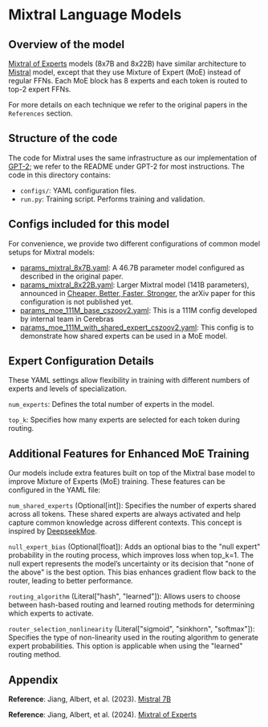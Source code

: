 # Mixtral Language Models

## Overview of the model

[Mixtral of Experts](https://arxiv.org/abs/2401.04088) models (8x7B and 8x22B) have similar architecture to [Mistral](../mistral) model, except that they use Mixture of Expert (MoE) instead of regular FFNs. Each MoE block has 8 experts and each token is routed to top-2 expert FFNs.

For more details on each technique we refer to the original papers in the `References` section.

## Structure of the code

The code for Mixtral uses the same infrastructure as our implementation of [GPT-2](../gpt2/); we refer to the README under GPT-2 for most instructions. The code in this directory contains:

- `configs/`: YAML configuration files.
- `run.py`: Training script. Performs training and validation.

## Configs included for this model

For convenience, we provide two different configurations of common model setups for Mixtral models:

- [params_mixtral_8x7B.yaml](./configs/params_mixtral_8x7b.yaml): A 46.7B parameter model configured as described in the original paper.
- [params_mixtral_8x22B.yaml](./configs/params_mixtral_8x22b.yaml): Larger Mixtral model (141B parameters), announced in [Cheaper, Better, Faster, Stronger](https://mistral.ai/news/mixtral-8x22b/), the arXiv paper for this configuration is not published yet.
- [params_moe_111M_base_cszoov2.yaml](./configs/params_moe_111M_base_cszoov2.yaml): This is a 111M config developed by internal team in Cerebras
- [params_moe_111M_with_shared_expert_cszoov2.yaml](./configs/params_moe_111M_with_shared_expert_cszoov2.yaml): This config is to demonstrate how shared experts can be used in a MoE model.

## Expert Configuration Details

These YAML settings allow flexibility in training with different numbers of experts and levels of specialization.

`num_experts`: Defines the total number of experts in the model.

`top_k`: Specifies how many experts are selected for each token during routing.

## Additional Features for Enhanced MoE Training

Our models include extra features built on top of the Mixtral base model to improve Mixture of Experts (MoE) training. These features can be configured in the YAML file:

`num_shared_experts` (Optional[int]):
Specifies the number of experts shared across all tokens. These shared experts are always activated and help capture common knowledge across different contexts. This concept is inspired by [DeepseekMoe](https://arxiv.org/pdf/2401.06066).

`null_expert_bias` (Optional[float]):
Adds an optional bias to the "null expert" probability in the routing process, which improves loss when top_k=1. The null expert represents the model’s uncertainty or its decision that "none of the above" is the best option. This bias enhances gradient flow back to the router, leading to better performance.

`routing_algorithm` (Literal["hash", "learned"]):
Allows users to choose between hash-based routing and learned routing methods for determining which experts to activate.

`router_selection_nonlinearity` (Literal["sigmoid", "sinkhorn", "softmax"]):
Specifies the type of non-linearity used in the routing algorithm to generate expert probabilities. This option is applicable when using the "learned" routing method.

## Appendix

**Reference**: Jiang, Albert, et al. (2023). [Mistral 7B](https://arxiv.org/abs/2310.06825)

**Reference**: Jiang, Albert, et al. (2024). [Mixtral of Experts](https://arxiv.org/abs/2401.04088)
